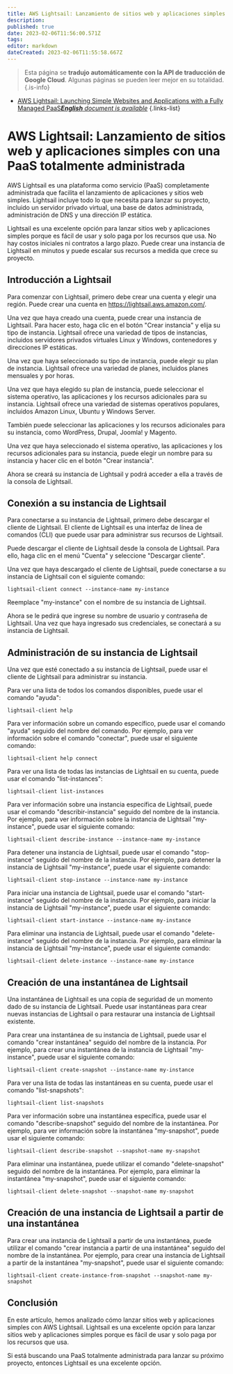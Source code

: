 ```yaml
---
title: AWS Lightsail: Lanzamiento de sitios web y aplicaciones simples con una PaaS totalmente administrada
description: 
published: true
date: 2023-02-06T11:56:00.571Z
tags: 
editor: markdown
dateCreated: 2023-02-06T11:55:58.667Z
---
```


> Esta página se **tradujo automáticamente con la API de traducción de Google Cloud**.
Algunas páginas se pueden leer mejor en su totalidad.{.is-info}



- [AWS Lightsail: Launching Simple Websites and Applications with a Fully Managed PaaS***English** document is available*](/en/Knowledge-base/Cloud/aws-lightsail-launching-simple-websites-and-applications-with-a-fully-managed-paas)
{.links-list}


# AWS Lightsail: Lanzamiento de sitios web y aplicaciones simples con una PaaS totalmente administrada

AWS Lightsail es una plataforma como servicio (PaaS) completamente administrada que facilita el lanzamiento de aplicaciones y sitios web simples. Lightsail incluye todo lo que necesita para lanzar su proyecto, incluido un servidor privado virtual, una base de datos administrada, administración de DNS y una dirección IP estática.

Lightsail es una excelente opción para lanzar sitios web y aplicaciones simples porque es fácil de usar y solo paga por los recursos que usa. No hay costos iniciales ni contratos a largo plazo. Puede crear una instancia de Lightsail en minutos y puede escalar sus recursos a medida que crece su proyecto.

## Introducción a Lightsail

Para comenzar con Lightsail, primero debe crear una cuenta y elegir una región. Puede crear una cuenta en https://lightsail.aws.amazon.com/.

Una vez que haya creado una cuenta, puede crear una instancia de Lightsail. Para hacer esto, haga clic en el botón "Crear instancia" y elija su tipo de instancia. Lightsail ofrece una variedad de tipos de instancias, incluidos servidores privados virtuales Linux y Windows, contenedores y direcciones IP estáticas.

Una vez que haya seleccionado su tipo de instancia, puede elegir su plan de instancia. Lightsail ofrece una variedad de planes, incluidos planes mensuales y por horas.

Una vez que haya elegido su plan de instancia, puede seleccionar el sistema operativo, las aplicaciones y los recursos adicionales para su instancia. Lightsail ofrece una variedad de sistemas operativos populares, incluidos Amazon Linux, Ubuntu y Windows Server.

También puede seleccionar las aplicaciones y los recursos adicionales para su instancia, como WordPress, Drupal, Joomla! y Magento.

Una vez que haya seleccionado el sistema operativo, las aplicaciones y los recursos adicionales para su instancia, puede elegir un nombre para su instancia y hacer clic en el botón "Crear instancia".

Ahora se creará su instancia de Lightsail y podrá acceder a ella a través de la consola de Lightsail.

## Conexión a su instancia de Lightsail

Para conectarse a su instancia de Lightsail, primero debe descargar el cliente de Lightsail. El cliente de Lightsail es una interfaz de línea de comandos (CLI) que puede usar para administrar sus recursos de Lightsail.

Puede descargar el cliente de Lightsail desde la consola de Lightsail. Para ello, haga clic en el menú "Cuenta" y seleccione "Descargar cliente".

Una vez que haya descargado el cliente de Lightsail, puede conectarse a su instancia de Lightsail con el siguiente comando:

```
lightsail-client connect --instance-name my-instance
```

Reemplace "my-instance" con el nombre de su instancia de Lightsail.

Ahora se le pedirá que ingrese su nombre de usuario y contraseña de Lightsail. Una vez que haya ingresado sus credenciales, se conectará a su instancia de Lightsail.

## Administración de su instancia de Lightsail

Una vez que esté conectado a su instancia de Lightsail, puede usar el cliente de Lightsail para administrar su instancia.

Para ver una lista de todos los comandos disponibles, puede usar el comando "ayuda":

```
lightsail-client help
```

Para ver información sobre un comando específico, puede usar el comando "ayuda" seguido del nombre del comando. Por ejemplo, para ver información sobre el comando "conectar", puede usar el siguiente comando:

```
lightsail-client help connect
```

Para ver una lista de todas las instancias de Lightsail en su cuenta, puede usar el comando "list-instances":

```
lightsail-client list-instances
```

Para ver información sobre una instancia específica de Lightsail, puede usar el comando "describir-instancia" seguido del nombre de la instancia. Por ejemplo, para ver información sobre la instancia de Lightsail "my-instance", puede usar el siguiente comando:

```
lightsail-client describe-instance --instance-name my-instance
```

Para detener una instancia de Lightsail, puede usar el comando "stop-instance" seguido del nombre de la instancia. Por ejemplo, para detener la instancia de Lightsail "my-instance", puede usar el siguiente comando:

```
lightsail-client stop-instance --instance-name my-instance
```

Para iniciar una instancia de Lightsail, puede usar el comando "start-instance" seguido del nombre de la instancia. Por ejemplo, para iniciar la instancia de Lightsail "my-instance", puede usar el siguiente comando:

```
lightsail-client start-instance --instance-name my-instance
```

Para eliminar una instancia de Lightsail, puede usar el comando "delete-instance" seguido del nombre de la instancia. Por ejemplo, para eliminar la instancia de Lightsail "my-instance", puede usar el siguiente comando:

```
lightsail-client delete-instance --instance-name my-instance
```

## Creación de una instantánea de Lightsail

Una instantánea de Lightsail es una copia de seguridad de un momento dado de su instancia de Lightsail. Puede usar instantáneas para crear nuevas instancias de Lightsail o para restaurar una instancia de Lightsail existente.

Para crear una instantánea de su instancia de Lightsail, puede usar el comando "crear instantánea" seguido del nombre de la instancia. Por ejemplo, para crear una instantánea de la instancia de Lightsail "my-instance", puede usar el siguiente comando:

```
lightsail-client create-snapshot --instance-name my-instance
```

Para ver una lista de todas las instantáneas en su cuenta, puede usar el comando "list-snapshots":

```
lightsail-client list-snapshots
```

Para ver información sobre una instantánea específica, puede usar el comando "describe-snapshot" seguido del nombre de la instantánea. Por ejemplo, para ver información sobre la instantánea "my-snapshot", puede usar el siguiente comando:

```
lightsail-client describe-snapshot --snapshot-name my-snapshot
```

Para eliminar una instantánea, puede utilizar el comando "delete-snapshot" seguido del nombre de la instantánea. Por ejemplo, para eliminar la instantánea "my-snapshot", puede usar el siguiente comando:

```
lightsail-client delete-snapshot --snapshot-name my-snapshot
```

## Creación de una instancia de Lightsail a partir de una instantánea

Para crear una instancia de Lightsail a partir de una instantánea, puede utilizar el comando "crear instancia a partir de una instantánea" seguido del nombre de la instantánea. Por ejemplo, para crear una instancia de Lightsail a partir de la instantánea "my-snapshot", puede usar el siguiente comando:

```
lightsail-client create-instance-from-snapshot --snapshot-name my-snapshot
```

## Conclusión

En este artículo, hemos analizado cómo lanzar sitios web y aplicaciones simples con AWS Lightsail. Lightsail es una excelente opción para lanzar sitios web y aplicaciones simples porque es fácil de usar y solo paga por los recursos que usa.

Si está buscando una PaaS totalmente administrada para lanzar su próximo proyecto, entonces Lightsail es una excelente opción.